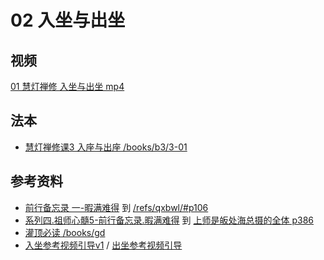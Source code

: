 # 02 入坐与出坐

## 视频


[01 慧灯禅修 入坐与出坐 mp4](http://huidengchanxiu.net/jmy/%e6%85%a7%e7%81%af%e7%a6%85%e4%bf%ae%e8%af%be/%e6%85%a7%e7%81%af%e7%a6%85%e4%bf%ae%e8%af%be%e7%ac%ac%e4%b8%89%e5%86%8c/01%20%e6%85%a7%e7%81%af%e7%a6%85%e4%bf%ae%e8%af%be1%20%e5%85%a5%e5%9d%90%e4%b8%8e%e5%87%ba%e5%9d%90.mp4)


## 法本

- [慧灯禅修课3 入座与出座 /books/b3/3-01](/books/b3/3-01)


## 参考资料

- [前行备忘录 一-暇满难得](/refs/qxbwl/#一-暇满难得)  到  [/refs/qxbwl/#p106](/refs/qxbwl/#p106)
- [系列四.祖师心髓5-前行备忘录.暇满难得](/refs/xmfw/s4-zsxs5-qxbwl-xmnd) 到 [上师是皈处海总摄的全体 p386](/refs/xmfw/s4-zsxs5-qxbwl-xmnd#p386)
- [灌顶必读 /books/gd](/books/gd)
- [入坐参考视频引导v1](http://huidengchanxiu.net/hdv/v/%e5%85%a5%e5%9d%90v1.mp4) / [出坐参考视频引导](http://huidengchanxiu.net/hdv/v/%e5%87%ba%e5%9d%90.mp4)
